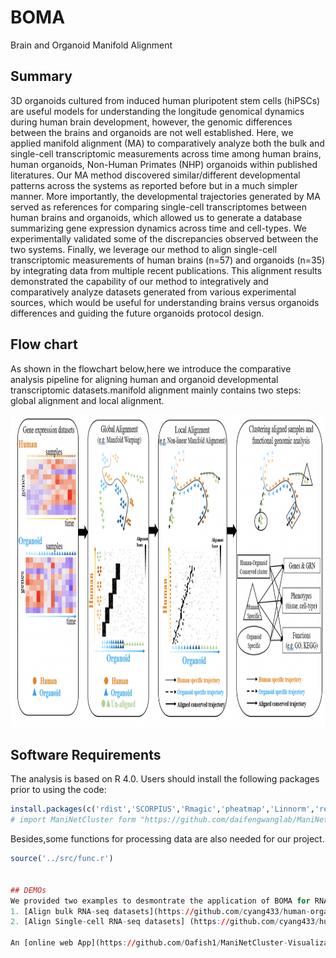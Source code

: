 # BOMA
Brain and Organoid Manifold Alignment


## Summary
3D organoids cultured from induced human pluripotent stem cells (hiPSCs) are useful models for understanding the longitude genomical dynamics during human brain development, however, the genomic differences between the brains and organoids are not well established. Here, we applied manifold alignment (MA) to comparatively analyze both the bulk and single-cell transcriptomic measurements across time among human brains, human organoids, Non-Human Primates (NHP) organoids within published literatures. Our MA method discovered similar/different developmental patterns across the systems as reported before but in a much simpler manner. More importantly, the developmental trajectories generated by MA served as references for comparing single-cell transcriptomes between human brains and organoids, which allowed us to generate a database summarizing gene expression dynamics across time and cell-types. We experimentally validated some of the discrepancies observed between the two systems. Finally, we leverage our method to align single-cell transcriptomic measurements of human brains (n=57) and organoids (n=35) by integrating data from multiple recent publications. This alignment results demonstrated the capability of our method to integratively and comparatively analyze datasets generated from various experimental sources, which would be useful for understanding brains versus organoids differences and guiding the future organoids protocol design.

## Flow chart
As shown in the flowchart below,here we introduce the comparative analysis pipeline for aligning human and organoid developmental transcriptomic datasets.manifold alignment mainly contains two steps: global alignment and local alignment.


<div align=center><img width="1000" height="500" src="https://github.com/cyang433/human-organoid/blob/main/image/1.png"/></div>

## Software Requirements
The analysis is based on R 4.0. 
Users should install the following packages prior to using the code:
```R
install.packages(c('rdist','SCORPIUS','Rmagic','pheatmap','Linnorm','reshape2','reticulate','plyr','RColorBrewer','stringr','limma','ManiNetCluster','ComplexHeatmap','circlize'))
# import ManiNetCluster form "https://github.com/daifengwanglab/ManiNetCluster"
```
Besides,some functions for processing data are also needed for our project.
```R
source('../src/func.r')


## DEMOs
We provided two examples to desmontrate the application of BOMA for RNA-seq datasets alignment between human brain versus organoid.
1. [Align bulk RNA-seq datasets](https://github.com/cyang433/human-organoid)
2. [Align Single-cell RNA-seq datasets] (https://github.com/cyang433/human_organoid_single_cell)

An [online web App](https://github.com/Oafish1/ManiNetCluster-Visualization) to perform alignment with user provided RNA-seq matrices and correspondence matrix.


